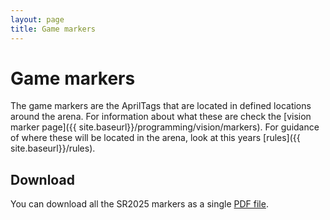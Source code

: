 ```yaml
---
layout: page
title: Game markers
---
```


# Game markers

The game markers are the AprilTags that are located in defined locations around the arena.
For information about what these are check the [vision marker page]({{ site.baseurl}}/programming/vision/markers).
For guidance of where these will be located in the arena, look at this years [rules]({{ site.baseurl}}/rules).

## Download

You can download all the SR2025 markers as a single [PDF file](/docs/resources/2025/sr-markers-sr2025.pdf).
